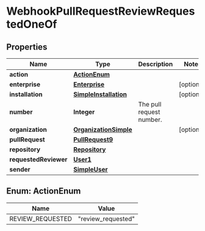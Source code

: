 

# WebhookPullRequestReviewRequestedOneOf


## Properties

| Name | Type | Description | Notes |
|------------ | ------------- | ------------- | -------------|
|**action** | [**ActionEnum**](#ActionEnum) |  |  |
|**enterprise** | [**Enterprise**](Enterprise.md) |  |  [optional] |
|**installation** | [**SimpleInstallation**](SimpleInstallation.md) |  |  [optional] |
|**number** | **Integer** | The pull request number. |  |
|**organization** | [**OrganizationSimple**](OrganizationSimple.md) |  |  [optional] |
|**pullRequest** | [**PullRequest9**](PullRequest9.md) |  |  |
|**repository** | [**Repository**](Repository.md) |  |  |
|**requestedReviewer** | [**User1**](User1.md) |  |  |
|**sender** | [**SimpleUser**](SimpleUser.md) |  |  |



## Enum: ActionEnum

| Name | Value |
|---- | -----|
| REVIEW_REQUESTED | &quot;review_requested&quot; |



